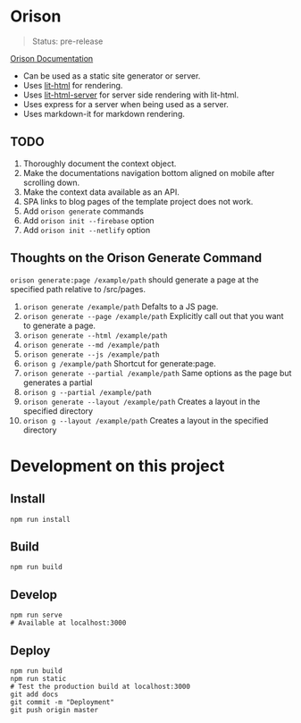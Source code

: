 # Orison

> Status: pre-release

[Orison Documentation](https://orison.alexlockhart.me)

* Can be used as a static site generator or server.
* Uses [lit-html](https://github.com/Polymer/lit-html) for rendering.
* Uses [lit-html-server](https://github.com/popeindustries/lit-html-server) for server side rendering with lit-html.
* Uses express for a server when being used as a server.
* Uses markdown-it for markdown rendering.

## TODO

1. Thoroughly document the context object.
1. Make the documentations navigation bottom aligned on mobile after scrolling down.
1. Make the context data available as an API.
1. SPA links to blog pages of the template project does not work.
1. Add `orison generate` commands
1. Add `orison init --firebase` option
1. Add `orison init --netlify` option

## Thoughts on the Orison Generate Command

`orison generate:page /example/path` should generate a page at the specified path relative to /src/pages.
1. `orison generate /example/path` Defalts to a JS page.
1. `orison generate --page /example/path` Explicitly call out that you want to generate a page.
1. `orison generate --html /example/path`
1. `orison generate --md /example/path`
1. `orison generate --js /example/path`
1. `orison g /example/path` Shortcut for generate:page.
1. `orison generate --partial /example/path` Same options as the page but generates a partial
1. `orison g --partial /example/path`
1. `orison generate --layout /example/path` Creates a layout in the specified directory
1. `orison g --layout /example/path` Creates a layout in the specified directory

# Development on this project

## Install

```
npm run install
```

## Build

```
npm run build
```

## Develop

```
npm run serve
# Available at localhost:3000
```

## Deploy

```
npm run build
npm run static
# Test the production build at localhost:3000
git add docs
git commit -m "Deployment"
git push origin master
```
